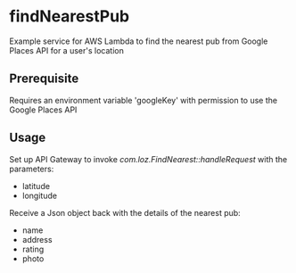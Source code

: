 # findNearestPub
Example service for AWS Lambda to find the nearest pub from Google Places API for a user's location

## Prerequisite
Requires an environment variable 'googleKey' with permission to use the Google Places API

## Usage
Set up API Gateway to invoke *com.loz.FindNearest::handleRequest* with the parameters:
- latitude
- longitude

Receive a Json object back with the details of the nearest pub:
- name
- address
- rating
- photo
